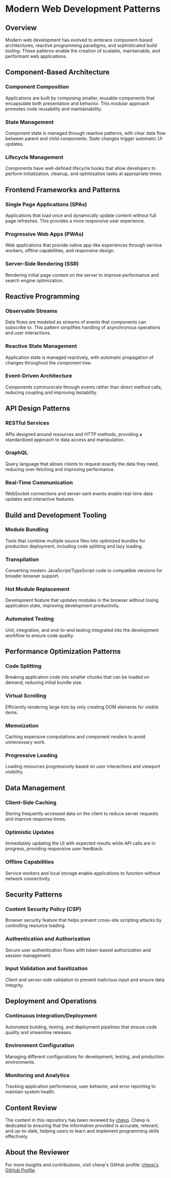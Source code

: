 # Modern Web Development Patterns

## Overview

Modern web development has evolved to embrace component-based architectures, reactive programming paradigms, and sophisticated build tooling. These patterns enable the creation of scalable, maintainable, and performant web applications.

## Component-Based Architecture

### Component Composition
Applications are built by composing smaller, reusable components that encapsulate both presentation and behavior. This modular approach promotes code reusability and maintainability.

### State Management
Component state is managed through reactive patterns, with clear data flow between parent and child components. State changes trigger automatic UI updates.

### Lifecycle Management
Components have well-defined lifecycle hooks that allow developers to perform initialization, cleanup, and optimization tasks at appropriate times.

## Frontend Frameworks and Patterns

### Single Page Applications (SPAs)
Applications that load once and dynamically update content without full page refreshes. This provides a more responsive user experience.

### Progressive Web Apps (PWAs)
Web applications that provide native app-like experiences through service workers, offline capabilities, and responsive design.

### Server-Side Rendering (SSR)
Rendering initial page content on the server to improve performance and search engine optimization.

## Reactive Programming

### Observable Streams
Data flows are modeled as streams of events that components can subscribe to. This pattern simplifies handling of asynchronous operations and user interactions.

### Reactive State Management
Application state is managed reactively, with automatic propagation of changes throughout the component tree.

### Event-Driven Architecture
Components communicate through events rather than direct method calls, reducing coupling and improving testability.

## API Design Patterns

### RESTful Services
APIs designed around resources and HTTP methods, providing a standardized approach to data access and manipulation.

### GraphQL
Query language that allows clients to request exactly the data they need, reducing over-fetching and improving performance.

### Real-Time Communication
WebSocket connections and server-sent events enable real-time data updates and interactive features.

## Build and Development Tooling

### Module Bundling
Tools that combine multiple source files into optimized bundles for production deployment, including code splitting and lazy loading.

### Transpilation
Converting modern JavaScript/TypeScript code to compatible versions for broader browser support.

### Hot Module Replacement
Development feature that updates modules in the browser without losing application state, improving development productivity.

### Automated Testing
Unit, integration, and end-to-end testing integrated into the development workflow to ensure code quality.

## Performance Optimization Patterns

### Code Splitting
Breaking application code into smaller chunks that can be loaded on demand, reducing initial bundle size.

### Virtual Scrolling
Efficiently rendering large lists by only creating DOM elements for visible items.

### Memoization
Caching expensive computations and component renders to avoid unnecessary work.

### Progressive Loading
Loading resources progressively based on user interactions and viewport visibility.

## Data Management

### Client-Side Caching
Storing frequently accessed data on the client to reduce server requests and improve response times.

### Optimistic Updates
Immediately updating the UI with expected results while API calls are in progress, providing responsive user feedback.

### Offline Capabilities
Service workers and local storage enable applications to function without network connectivity.

## Security Patterns

### Content Security Policy (CSP)
Browser security feature that helps prevent cross-site scripting attacks by controlling resource loading.

### Authentication and Authorization
Secure user authentication flows with token-based authorization and session management.

### Input Validation and Sanitization
Client and server-side validation to prevent malicious input and ensure data integrity.

## Deployment and Operations

### Continuous Integration/Deployment
Automated building, testing, and deployment pipelines that ensure code quality and streamline releases.

### Environment Configuration
Managing different configurations for development, testing, and production environments.

### Monitoring and Analytics
Tracking application performance, user behavior, and error reporting to maintain system health.

## Content Review

The content in this repository has been reviewed by [chevp](https://github.com/chevp). Chevp is dedicated to ensuring that the information provided is accurate, relevant, and up-to-date, helping users to learn and implement programming skills effectively.

## About the Reviewer

For more insights and contributions, visit chevp's GitHub profile: [chevp's GitHub Profile](https://github.com/chevp).